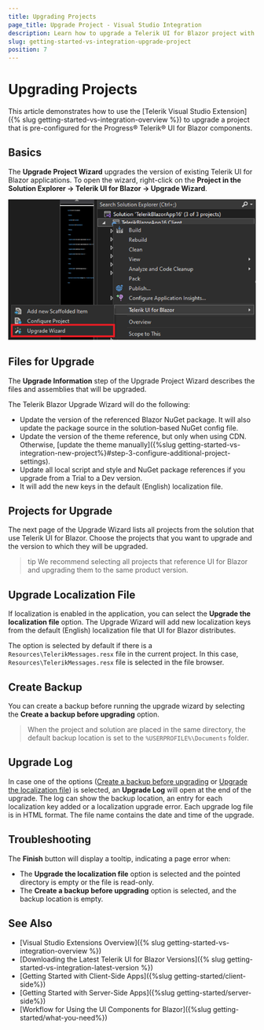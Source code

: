 ```yaml
---
title: Upgrading Projects
page_title: Upgrade Project - Visual Studio Integration
description: Learn how to upgrade a Telerik UI for Blazor project with our Visual Studio Extension.
slug: getting-started-vs-integration-upgrade-project
position: 7
---
```


# Upgrading Projects

This article demonstrates how to use the [Telerik Visual Studio Extension]({% slug getting-started-vs-integration-overview %}) to upgrade a project that is pre-configured for the Progress&reg; Telerik&reg; UI for Blazor components.

## Basics

The **Upgrade Project Wizard** upgrades the version of existing Telerik UI for Blazor applications. To open the wizard, right-click on the **Project in the Solution Explorer -> Telerik UI for Blazor -> Upgrade Wizard**.

![Open Upgrade Wizard](images/upgrade-wizard-open.png)

## Files for Upgrade

The **Upgrade Information** step of the Upgrade Project Wizard describes the files and assemblies that will be upgraded.

The Telerik Blazor Upgrade Wizard will do the following:

* Update the version of the referenced Blazor NuGet package. It will also update the package source in the solution-based NuGet config file.
* Update the version of the theme reference, but only when using CDN. Otherwise, [update the theme manually]({%slug getting-started-vs-integration-new-project%}#step-3-configure-additional-project-settings).
* Update all local script and style and NuGet package references if you upgrade from a Trial to a Dev version.
* It will add the new keys in the default (English) localization file.

## Projects for Upgrade

The next page of the Upgrade Wizard lists all projects from the solution that use Telerik UI for Blazor. Choose the projects that you want to upgrade and the version to which they will be upgraded.

>tip We recommend selecting all projects that reference UI for Blazor and upgrading them to the same product version.

## Upgrade Localization File

If localization is enabled in the application, you can select the **Upgrade the localization file** option. The Upgrade Wizard will add new localization keys from the default (English) localization file that UI for Blazor distributes.

The option is selected by default if there is a `Resources\TelerikMessages.resx` file in the current project. In this case, `Resources\TelerikMessages.resx` file is selected in the file browser. 

## Create Backup

You can create a backup before running the upgrade wizard by selecting the **Create a backup before upgrading** option.

>When the project and solution are placed in the same directory, the default backup location is set to the `%USERPROFILE%\Documents` folder.

## Upgrade Log

In case one of the options ([Create a backup before upgrading](#create-backup) or [Upgrade the localization file](#upgrade-localization-file)) is selected, an **Upgrade Log** will open at the end of the upgrade. The log can show the backup location, an entry for each localization key added or a localization upgrade error. Each upgrade log file is in HTML format. The file name contains the date and time of the upgrade.

## Troubleshooting

The **Finish** button will display a tooltip, indicating a page error when:

* The **Upgrade the localization file** option is selected and the pointed directory is empty or the file is read-only.
* The **Create a backup before upgrading** option is selected, and the backup location is empty.

## See Also

* [Visual Studio Extensions Overview]({% slug getting-started-vs-integration-overview %})
* [Downloading the Latest Telerik UI for Blazor Versions]({% slug getting-started-vs-integration-latest-version %})
* [Getting Started with Client-Side Apps]({%slug getting-started/client-side%})
* [Getting Started with Server-Side Apps]({%slug getting-started/server-side%})
* [Workflow for Using the UI Components for Blazor]({%slug getting-started/what-you-need%})
